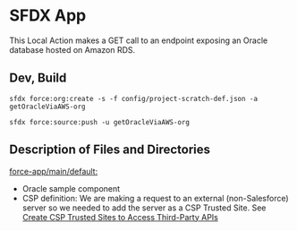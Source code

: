 # SFDX  App

This Local Action makes a GET call to an endpoint exposing an Oracle database hosted on Amazon RDS.

## Dev, Build

```
sfdx force:org:create -s -f config/project-scratch-def.json -a getOracleViaAWS-org
```

```
sfdx force:source:push -u getOracleViaAWS-org
```

## Description of Files and Directories

[force-app/main/default:](/flow_local_actions/GetOracleSSNViaAWS/force-app/main/default)
* Oracle sample component
* CSP definition:
We are making a request to an external (non-Salesforce) server so we needed to add the server as a CSP Trusted Site. See [Create CSP Trusted Sites to Access Third-Party APIs](https://developer.salesforce.com/docs/atlas.en-us.lightning.meta/lightning/csp_trusted_sites.htm)
